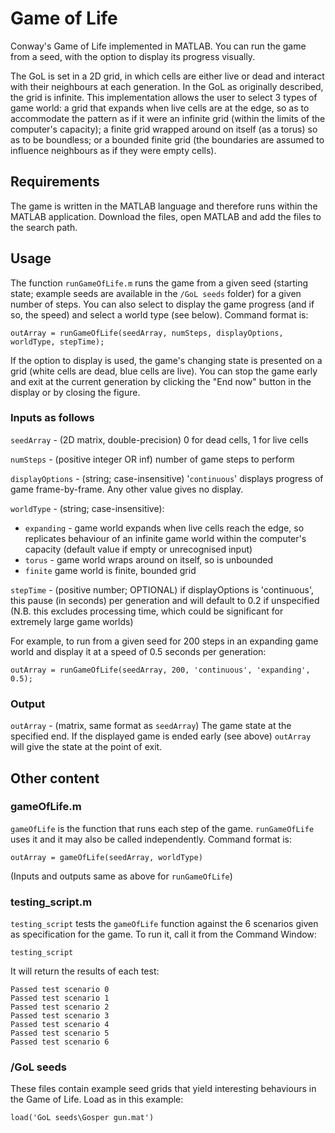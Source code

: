 # Game of Life

Conway's Game of Life implemented in MATLAB. You can run the game from a seed, with the option to display its progress visually.

The GoL is set in a 2D grid, in which cells are either live or dead and interact with their neighbours at each generation. In the GoL as originally described, the grid is infinite. This implementation allows the user to select 3 types of game world: a grid that expands when live cells are at the edge, so as to accommodate the pattern as if it were an infinite grid (within the limits of the computer's capacity); a finite grid wrapped around on itself (as a torus) so as to be boundless; or a bounded finite grid (the boundaries are assumed to influence neighbours as if they were empty cells).

## Requirements

The game is written in the MATLAB language and therefore runs within the MATLAB application. Download the files, open MATLAB and add the files to the search path.

## Usage

The function `runGameOfLife.m` runs the game from a given seed (starting state; example seeds are available in the `/GoL seeds` folder) for a given number of steps. You can also select to display the game progress (and if so, the speed) and select a world type (see below). Command format is:

```
outArray = runGameOfLife(seedArray, numSteps, displayOptions, worldType, stepTime);
```

If the option to display is used, the game's changing state is presented on a grid (white cells are dead, blue cells are live). You can stop the game early and exit at the current generation by clicking the "End now" button in the display or by closing the figure.

### Inputs as follows

`seedArray` - (2D matrix, double-precision) 0 for dead cells, 1 for live cells

`numSteps` - (positive integer OR inf) number of game steps to perform

`displayOptions` - (string; case-insensitive) '`continuous`' displays progress of game frame-by-frame. Any other value gives no display.

`worldType` - (string; case-insensitive):
* `expanding` - game world expands when live cells reach the edge, so replicates behaviour of an infinite game world within the computer's capacity (default value if empty or unrecognised input)
* `torus` - game world wraps around on itself, so is unbounded
* `finite` game world is finite, bounded grid

`stepTime` - (positive number; OPTIONAL) if displayOptions is 'continuous', this pause (in seconds) per generation and will default to 0.2 if unspecified (N.B. this excludes processing time, which could be significant for extremely large game worlds)

For example, to run from a given seed for 200 steps in an expanding game world and display it at a speed of 0.5 seconds per generation:

```
outArray = runGameOfLife(seedArray, 200, 'continuous', 'expanding', 0.5);
```

### Output

`outArray` - (matrix, same format as `seedArray`) The game state at the specified end. If the displayed game is ended early (see above) `outArray` will give the state at the point of exit.

## Other content

### gameOfLife.m

`gameOfLife` is the function that runs each step of the game. `runGameOfLife` uses it and it may also be called independently. Command format is:

```outArray = gameOfLife(seedArray, worldType)```

(Inputs and outputs same as above for `runGameOfLife`)

### testing_script.m

`testing_script` tests the `gameOfLife` function against the 6 scenarios given as specification for the game. To run it, call it from the Command Window:

```
testing_script
```

It will return the results of each test:

```
Passed test scenario 0
Passed test scenario 1
Passed test scenario 2
Passed test scenario 3
Passed test scenario 4
Passed test scenario 5
Passed test scenario 6
```

### /GoL seeds

These files contain example seed grids that yield interesting behaviours in the Game of Life. Load as in this example:

```
load('GoL seeds\Gosper gun.mat')
```
